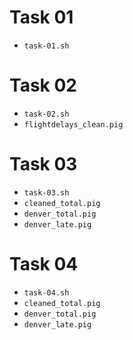 # Task 01
- `task-01.sh`

# Task 02
- `task-02.sh`
- `flightdelays_clean.pig`

# Task 03
- `task-03.sh`
- `cleaned_total.pig`
- `denver_total.pig`
- `denver_late.pig`


# Task 04
- `task-04.sh`
- `cleaned_total.pig`
- `denver_total.pig`
- `denver_late.pig`
